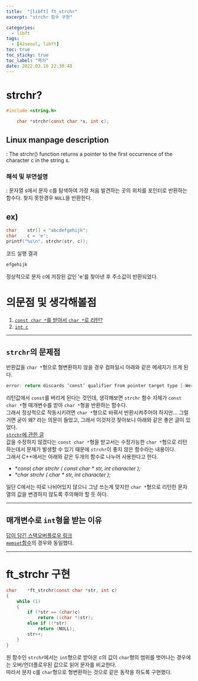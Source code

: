 ```yaml
---
title:  "[libft] ft_strchr"
excerpt: "strchr 함수 구현"

categories:
  - libft
tags:
  - [42seoul, libft]
toc: true
toc_sticky: true
toc_label: "목차"
date: 2022.03.16 22:30:48
---
```


# strchr?

```c
#include <string.h>

    char *strchr(const char *s, int c);
```

## Linux manpage description    
:  The strchr() function returns a pointer to the first occurrence of the character c in the string s.    

### 해석 및 부연설명    
:  문자열 s에서 문자 c를 탐색하여 가장 처음 발견하는 곳의 위치를 포인터로 반환하는 함수다. 찾지 못한경우 `NULL`을 반환한다.    

## ex)    
```c
char	str[] = "abcdefgehijk";
char	c = 'e';
printf("%s\n", strchr(str, c));
```
코드 실행 결과
```c
efgehijk
```
정상적으로 문자 c에 저장된 값인 'e'를 찾아낸 후 주소값이 반환되었다.    

# 의문점 및 생각해볼점    
1. [`const char *`를 받아서 `char *`로 리턴?](#strchr의-문제점)    
2. [`int c`](#매개변수로-int형을-받는-이유)

***

## `strchr`의 문제점
반환값을 `char *`형으로 형변환하지 않을 경우 컴파일시 아래와 같은 메세지가 뜨게 된다.
```c
error: return discards ‘const’ qualifier from pointer target type [-Werror=discarded-qualifiers]
```
리턴값에서 `const`를 버리게 된다는 것인데, 생각해보면 `strchr` 함수 자체가 `const char *`형 매개변수를 받아 `char *`형을 반환하는 함수다.    
그래서 정상적으로 작동시키려면 `char *`형으로 바꿔서 반환시켜주어야 하지만... 그럴거면 굳이 왜? 라는 의문이 들었고, 그래서 이것저것 찾아보니 아래와 같은 좋은 글이 있었다.    
[`strchr`에 관한 글](https://stackoverflow.com/questions/14367727/how-does-strchr-implementation-work/14368141#14368141)    
값을 수정하지 않겠다는 `const char *`형을 받고서는 수정가능한 `char *`형으로 리턴하는데서 문제가 발생할 수 있기 때문에 `strchr`이 좋지 않은 함수라는 내용이다.    
그래서 C++에서는 아래와 같은 두개의 함수로 나누어 사용한다고 한다.    
* **const char *strchr ( const char * str, int character );**    
* **char *strchr (       char * str, int character );**    

일단 C에서는 따로 나뉘어있지 않으니 그냥 쓰는게 맞지만 `char *`형으로 리턴한 문자열의 값을 변경하지 않도록 주의해야 할 듯 하다.    

***

## 매개변수로 `int`형을 받는 이유
[답이 담긴 스택오버플로우 링크](https://stackoverflow.com/questions/2394011/why-does-strchr-take-an-int-for-the-char-to-be-found)    
[`memset`함수](https://sueshinkr.github.io/libft/ft_memset/#memset-%ED%95%A8%EC%88%98%EC%9D%98-%EB%91%90%EB%B2%88%EC%A7%B8-%EB%A7%A4%EA%B0%9C%EB%B3%80%EC%88%98)의 경우와 동일했다.    

***

# ft_strchr 구현

```c
char	*ft_strchr(const char *str, int c)
{
	while (1)
	{
		if (*str == (char)c)
			return ((char *)str);
		else if (!*str)
			return (NULL);
		str++;
	}
}
```
원 함수인 `strchr`에서는 `int`형으로 받아온 c의 값이 `char`형의 범위를 벗어나는 경우에는 오버/언더플로우된 값으로 읽어 문자를 비교한다.    
따라서 문자 c를 `char`형으로 형변환하는 것으로 같은 동작을 하도록 구현했다.    

